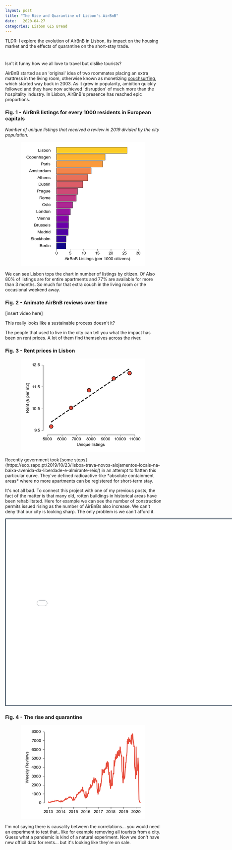 ```yaml
---
layout: post
title: "The Rise and Quarantine of Lisbon's AirBnB"
date:   2020-04-27
categories: Lisbon GIS Bread
---
```

TLDR: I explore the evolution of AirBnB in Lisbon, its impact on the housing market and the effects of quarantine on the short-stay trade.

<h1 id="posts-label"></h1>

Isn't it funny how we all love to travel but dislike tourists? 

AirBnB started as an 'original' idea of two roommates placing an extra mattress in the living room, otherwise known as monetizing [couchsurfing](https://www.couchsurfing.com/), which started way back in 2003. As it grew in popularity, ambition quickly followed and they have now achieved 'disruption' of much more than the hospitality industry. In Lisbon, AirBnB's presence has reached epic proportions.

### Fig. 1 - AirBnB listings for every 1000 residents in European capitals

*Number of unique listings that received a review in 2019 divided by the city population.*

<p align="center">
  <img src="/assets/posts/tourism/listings_by_city.png" />
</p>
We can see Lisbon tops the chart in number of listings by citizen. Of Also 80% of listings are for entire apartments and 77% are available for more than 3 months. So much for that extra couch in the living room or the occasional weekend away. 

### Fig. 2 - Animate AirBnB reviews over time

[insert video here]

This really looks like a sustainable process doesn't it?



The people that used to live in the city can tell you what the impact has been on rent prices. A lot of them find themselves across the river. 



### Fig. 3 - Rent prices in Lisbon

<p align="center">
  <img src="/assets/posts/tourism/linregress.png" />
</p>
Recently government took [some steps](https://eco.sapo.pt/2019/10/23/lisboa-trava-novos-alojamentos-locais-na-baixa-avenida-da-liberdade-e-almirante-reis/) in an attempt to flatten this particular curve. They've defined radioactive-like *absolute containment areas* where no more apartments can be registered for short-term stay.


It's not all bad. To connect this project with one of my previous posts, the fact of the matter is that many old, rotten buildings in historical areas have been rehabilitated. Here for example we can see the number of construction permits issued rising as the number of AirBnBs also increase. We can't deny that our city is looking sharp. The only problem is we can't afford it.



<iframe src="kepler-map.html" style="border:2px #2c3e50 solid;" name="map" scrolling="no" frameborder="1" marginheight="0px" marginwidth="0px" height="600px" width="800px" allowfullscreen></iframe>



### Fig. 4 - The rise and quarantine

<p align="center">
  <img src="/assets/posts/tourism/weekly_reviews.png" />
</p>
I'm not saying there is causality between the correlations... you would need an experiment to test that.. like for example removing all tourists from a city. Guess what a pandemic is kind of a natural experiment. Now we don't have new officil data for rents... but it's looking like they're on sale.

